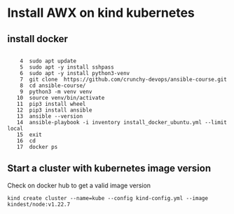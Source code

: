 # Install AWX on kind kubernetes


## install docker
```shell

    4  sudo apt update 
    5  sudo apt -y install sshpass
    6  sudo apt -y install python3-venv
    7  git clone  https://github.com/crunchy-devops/ansible-course.git
    8  cd ansible-course/
    9  python3 -m venv venv
   10  source venv/bin/activate
   11  pip3 install wheel
   12  pip3 install ansible
   13  ansible --version 
   14  ansible-playbook -i inventory install_docker_ubuntu.yml --limit local
   15  exit
   16  cd
   17  docker ps

```

## Start a cluster with kubernetes image version
Check on docker hub to get a valid image version
```shell
kind create cluster --name=kube --config kind-config.yml --image kindest/node:v1.22.7
```